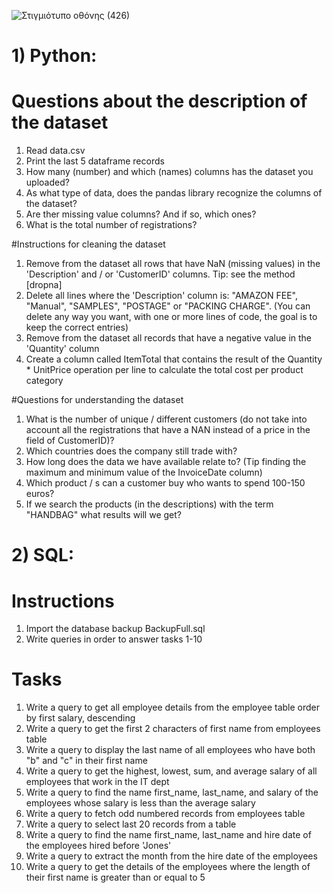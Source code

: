 ![Στιγμιότυπο οθόνης (426)](https://user-images.githubusercontent.com/57221590/149601272-2bce8273-5df9-4dba-b0f2-acd9fce9cb5d.png)


# 1) Python:
# Questions about the description of the dataset
1. Read data.csv
2. Print the last 5 dataframe records
3. How many (number) and which (names) columns has the dataset you uploaded?
4. As what type of data, does the pandas library recognize the columns of the dataset?
5. Are ther missing value columns? And if so, which ones?
6. What is the total number of registrations?

#Instructions for cleaning the dataset
1. Remove from the dataset all rows that have NaN (missing values) in the 'Description' and / or 'CustomerID' columns. Tip: see the method [dropna] 
2. Delete all lines where the 'Description' column is: "AMAZON FEE", "Manual", "SAMPLES", "POSTAGE" or "PACKING CHARGE". (You can delete any way you want, with one or more lines of code, the goal is to keep the correct entries)
3. Remove from the dataset all records that have a negative value in the 'Quantity' column
4. Create a column called ItemTotal that contains the result of the Quantity * UnitPrice operation per line to calculate the total cost per product category

#Questions for understanding the dataset
1. What is the number of unique / different customers (do not take into account all the registrations that have a ΝΑΝ instead of a price in the field of CustomerID)?
2. Which countries does the company still trade with? 
3. How long does the data we have available relate to? (Tip finding the maximum and minimum value of the InvoiceDate column)
4. Which product / s can a customer buy who wants to spend 100-150 euros?
5. If we search the products (in the descriptions) with the term "HANDBAG" what results will we get?

# 2) SQL:
# Instructions
1. Import the database backup BackupFull.sql
2. Write queries in order to answer tasks 1-10

# Tasks
1. Write a query to get all employee details from the employee table order by first salary, descending
2. Write a query to get the first 2 characters of first name from employees table
3. Write a query to display the last name of all employees who have both "b" and "c" in their first name
4. Write a query to get the highest, lowest, sum, and average salary of all employees that work in the IT dept
5. Write a query to find the name first_name, last_name, and salary of the employees whose salary is less than the average salary
6. Write a query to fetch odd numbered records from employees table
7. Write a query to select last 20 records from a table
8. Write a query to find the name first_name, last_name and hire date of the employees hired before 'Jones'
9. Write a query to extract the month from the hire date of the employees
10. Write a query to get the details of the employees where the length of their first name is greater than or equal to 5
